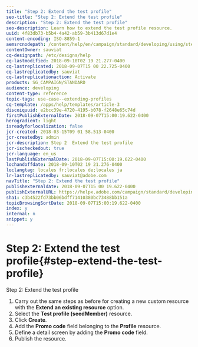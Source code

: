 ```yaml
---
title: "Step 2: Extend the test profile"
seo-title: "Step 2: Extend the test profile"
description: "Step 2: Extend the test profile"
seo-description: Learn how to extend the test profile resource.
uuid: 4f83db73-b5b4-4a42-ab59-3b413d67d1e4
content-encoding: ISO-8859-1
aemsrcnodepath: /content/help/en/campaign/standard/developing/using/step-2--extend-the-test-profile
contentOwner: sauviat
cq-designpath: /etc/designs/help
cq-lastmodified: 2018-09-10T02 19 21.277-0400
cq-lastreplicated: 2018-09-07T15 00 22.725-0400
cq-lastreplicatedby: sauviat
cq-lastreplicationaction: Activate
products: SG_CAMPAIGN/STANDARD
audience: developing
content-type: reference
topic-tags: use-case--extending-profiles
cq-template: /apps/help/templates/article-3
discoiquuid: e2bcc39e-4720-4195-b078-f2648e65c74d
firstPublishExternalDate: 2018-09-07T15:00:19.622-0400
herogradient: light
isreadyforlocalization: false
jcr-created: 2018-03-15T09 01 58.513-0400
jcr-createdby: admin
jcr-description: Step 2  Extend the test profile
jcr-ischeckedout: true
jcr-language: en_us
lastPublishExternalDate: 2018-09-07T15:00:19.622-0400
lochandoffdate: 2018-09-10T02 19 21.276-0400
loclangtag: locales fr;locales de;locales ja
lr-lastreplicatedby: sauviat@adobe.com
navTitle: "Step 2: Extend the test profile"
publishexternaldate: 2018-09-07T15 00 19.622-0400
publishExternalURL: https://helpx.adobe.com/campaign/standard/developing/using/step-2--extend-the-test-profile.html
sha1: c3b4522fd73bb06bdff71410380bc73488bb151a
topicBrowsingSortDate: 2018-09-07T15:00:19.622-0400
index: y
internal: n
snippet: y
---
```


# Step 2: Extend the test profile{#step-extend-the-test-profile}

Step 2: Extend the test profile

1. Carry out the same steps as before for creating a new custom resource with the **Extend an existing resource** option.
1. Select the **Test profile (seedMember)** resource.
1. Click **Create**.
1. Add the **Promo code** field belonging to the **Profile** resource.
1. Define a detail screen by adding the **Promo code** field.
1. Publish the resource.

